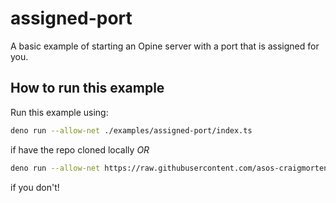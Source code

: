 # assigned-port

A basic example of starting an Opine server with a port that is assigned for you.

## How to run this example

Run this example using:

```bash
deno run --allow-net ./examples/assigned-port/index.ts
```

if have the repo cloned locally _OR_

```bash
deno run --allow-net https://raw.githubusercontent.com/asos-craigmorten/opine/master/examples/assigned-port/index.ts
```

if you don't!
